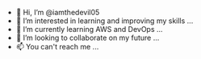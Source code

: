 - 👋 Hi, I’m @iamthedevil05
- 👀 I’m interested in learning and improving my skills ...
- 🌱 I’m currently learning AWS and DevOps ...
- 💞️ I’m looking to collaborate on my future ...
- 📫 You can't reach me ...

<!---
iamthedevil05/iamthedevil05 is a ✨ special ✨ repository because its `README.md` (this file) appears on your GitHub profile.
You can click the Preview link to take a look at your changes.
--->
